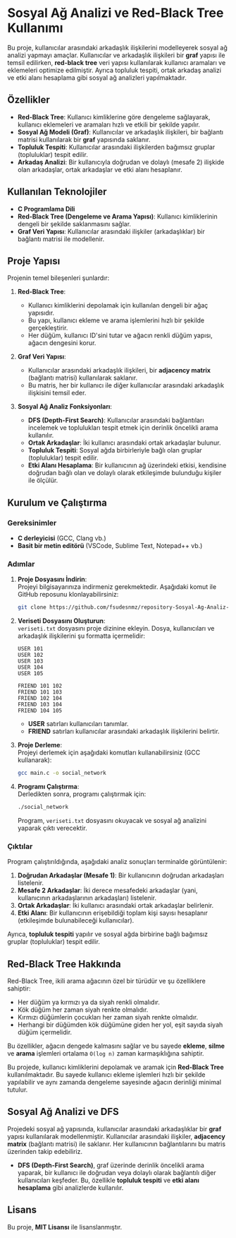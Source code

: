 
# Sosyal Ağ Analizi ve Red-Black Tree Kullanımı

Bu proje, kullanıcılar arasındaki arkadaşlık ilişkilerini modelleyerek sosyal ağ analizi yapmayı amaçlar. Kullanıcılar ve arkadaşlık ilişkileri bir **graf** yapısı ile temsil edilirken, **red-black tree** veri yapısı kullanılarak kullanıcı aramaları ve eklemeleri optimize edilmiştir. Ayrıca topluluk tespiti, ortak arkadaş analizi ve etki alanı hesaplama gibi sosyal ağ analizleri yapılmaktadır.

## Özellikler

- **Red-Black Tree**: Kullanıcı kimliklerine göre dengeleme sağlayarak, kullanıcı eklemeleri ve aramaları hızlı ve etkili bir şekilde yapılır.
- **Sosyal Ağ Modeli (Graf)**: Kullanıcılar ve arkadaşlık ilişkileri, bir bağlantı matrisi kullanılarak bir **graf** yapısında saklanır.
- **Topluluk Tespiti**: Kullanıcılar arasındaki ilişkilerden bağımsız gruplar (topluluklar) tespit edilir.
- **Arkadaş Analizi**: Bir kullanıcıyla doğrudan ve dolaylı (mesafe 2) ilişkide olan arkadaşlar, ortak arkadaşlar ve etki alanı hesaplanır.

## Kullanılan Teknolojiler

- **C Programlama Dili**
- **Red-Black Tree (Dengeleme ve Arama Yapısı)**: Kullanıcı kimliklerinin dengeli bir şekilde saklanmasını sağlar.
- **Graf Veri Yapısı**: Kullanıcılar arasındaki ilişkiler (arkadaşlıklar) bir bağlantı matrisi ile modellenir.

## Proje Yapısı

Projenin temel bileşenleri şunlardır:

1. **Red-Black Tree**:
    - Kullanıcı kimliklerini depolamak için kullanılan dengeli bir ağaç yapısıdır.
    - Bu yapı, kullanıcı ekleme ve arama işlemlerini hızlı bir şekilde gerçekleştirir.
    - Her düğüm, kullanıcı ID'sini tutar ve ağacın renkli düğüm yapısı, ağacın dengesini korur.

2. **Graf Veri Yapısı**:
    - Kullanıcılar arasındaki arkadaşlık ilişkileri, bir **adjacency matrix** (bağlantı matrisi) kullanılarak saklanır.
    - Bu matris, her bir kullanıcı ile diğer kullanıcılar arasındaki arkadaşlık ilişkisini temsil eder.

3. **Sosyal Ağ Analiz Fonksiyonları**:
    - **DFS (Depth-First Search)**: Kullanıcılar arasındaki bağlantıları incelemek ve toplulukları tespit etmek için derinlik öncelikli arama kullanılır.
    - **Ortak Arkadaşlar**: İki kullanıcı arasındaki ortak arkadaşlar bulunur.
    - **Topluluk Tespiti**: Sosyal ağda birbirleriyle bağlı olan gruplar (topluluklar) tespit edilir.
    - **Etki Alanı Hesaplama**: Bir kullanıcının ağ üzerindeki etkisi, kendisine doğrudan bağlı olan ve dolaylı olarak etkileşimde bulunduğu kişiler ile ölçülür.

## Kurulum ve Çalıştırma

### Gereksinimler

- **C derleyicisi** (GCC, Clang vb.)
- **Basit bir metin editörü** (VSCode, Sublime Text, Notepad++ vb.)

### Adımlar

1. **Proje Dosyasını İndirin**:  
   Projeyi bilgisayarınıza indirmeniz gerekmektedir. Aşağıdaki komut ile GitHub reposunu klonlayabilirsiniz:

   ```bash
   git clone https://github.com/fsudesnmz/repository-Sosyal-Ag-Analiz-Sistemi.git
   ```

2. **Veriseti Dosyasını Oluşturun**:  
   `veriseti.txt` dosyasını proje dizinine ekleyin. Dosya, kullanıcıları ve arkadaşlık ilişkilerini şu formatta içermelidir:

   ```
   USER 101
   USER 102
   USER 103
   USER 104
   USER 105

   FRIEND 101 102
   FRIEND 101 103
   FRIEND 102 104
   FRIEND 103 104
   FRIEND 104 105
   ```

   - **USER** satırları kullanıcıları tanımlar.
   - **FRIEND** satırları kullanıcılar arasındaki arkadaşlık ilişkilerini belirtir.

3. **Proje Derleme**:  
   Projeyi derlemek için aşağıdaki komutları kullanabilirsiniz (GCC kullanarak):

   ```bash
   gcc main.c -o social_network
   ```

4. **Programı Çalıştırma**:  
   Derledikten sonra, programı çalıştırmak için:

   ```bash
   ./social_network
   ```

   Program, `veriseti.txt` dosyasını okuyacak ve sosyal ağ analizini yaparak çıktı verecektir.

### Çıktılar

Program çalıştırıldığında, aşağıdaki analiz sonuçları terminalde görüntülenir:

1. **Doğrudan Arkadaşlar (Mesafe 1)**: Bir kullanıcının doğrudan arkadaşları listelenir.
2. **Mesafe 2 Arkadaşlar**: İki derece mesafedeki arkadaşlar (yani, kullanıcının arkadaşlarının arkadaşları) listelenir.
3. **Ortak Arkadaşlar**: İki kullanıcı arasındaki ortak arkadaşlar belirlenir.
4. **Etki Alanı**: Bir kullanıcının erişebildiği toplam kişi sayısı hesaplanır (etkileşimde bulunabileceği kullanıcılar).

Ayrıca, **topluluk tespiti** yapılır ve sosyal ağda birbirine bağlı bağımsız gruplar (topluluklar) tespit edilir.

## Red-Black Tree Hakkında

Red-Black Tree, ikili arama ağacının özel bir türüdür ve şu özelliklere sahiptir:

- Her düğüm ya kırmızı ya da siyah renkli olmalıdır.
- Kök düğüm her zaman siyah renkte olmalıdır.
- Kırmızı düğümlerin çocukları her zaman siyah renkte olmalıdır.
- Herhangi bir düğümden kök düğümüne giden her yol, eşit sayıda siyah düğüm içermelidir.

Bu özellikler, ağacın dengede kalmasını sağlar ve bu sayede **ekleme**, **silme** ve **arama** işlemleri ortalama `O(log n)` zaman karmaşıklığına sahiptir.

Bu projede, kullanıcı kimliklerini depolamak ve aramak için **Red-Black Tree** kullanılmaktadır. Bu sayede kullanıcı ekleme işlemleri hızlı bir şekilde yapılabilir ve aynı zamanda dengeleme sayesinde ağacın derinliği minimal tutulur.

## Sosyal Ağ Analizi ve DFS

Projedeki sosyal ağ yapısında, kullanıcılar arasındaki arkadaşlıklar bir **graf** yapısı kullanılarak modellenmiştir. Kullanıcılar arasındaki ilişkiler, **adjacency matrix** (bağlantı matrisi) ile saklanır. Her kullanıcının bağlantılarını bu matris üzerinden takip edebiliriz.

- **DFS (Depth-First Search)**, graf üzerinde derinlik öncelikli arama yaparak, bir kullanıcı ile doğrudan veya dolaylı olarak bağlantılı diğer kullanıcıları keşfeder. Bu, özellikle **topluluk tespiti** ve **etki alanı hesaplama** gibi analizlerde kullanılır.

## Lisans

Bu proje, **MIT Lisansı** ile lisanslanmıştır.

